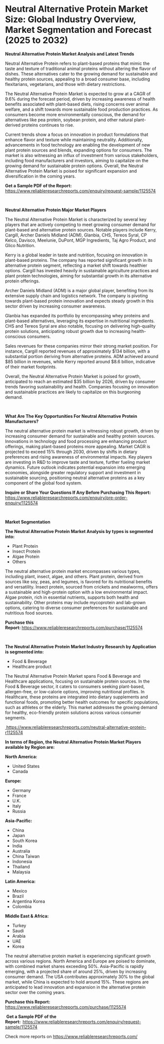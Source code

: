 <p><h1>Neutral Alternative Protein Market Size: Global Industry Overview, Market Segmentation and Forecast (2025 to 2032)</h1></p><p><strong>Neutral Alternative Protein Market Analysis and Latest Trends</strong></p>
<p><p>Neutral Alternative Protein refers to plant-based proteins that mimic the taste and texture of traditional animal proteins without altering the flavor of dishes. These alternatives cater to the growing demand for sustainable and healthy protein sources, appealing to a broad consumer base, including flexitarians, vegetarians, and those with dietary restrictions.</p><p>The Neutral Alternative Protein Market is expected to grow at a CAGR of 9.6% during the forecast period, driven by increasing awareness of health benefits associated with plant-based diets, rising concerns over animal welfare, and a shift towards more sustainable food production practices. As consumers become more environmentally conscious, the demand for alternatives like pea protein, soybean protein, and other natural plant-derived proteins continues to rise.</p><p>Current trends show a focus on innovation in product formulations that enhance flavor and texture while maintaining neutrality. Additionally, advancements in food technology are enabling the development of new plant protein sources and blends, expanding options for consumers. The market is also witnessing an influx of investment from various stakeholders, including food manufacturers and investors, aiming to capitalize on the growing demand for sustainable protein options. Overall, the Neutral Alternative Protein Market is poised for significant expansion and diversification in the coming years.</p></p>
<p><strong>Get a Sample PDF of the Report:&nbsp;</strong> <a href="https://www.reliableresearchreports.com/enquiry/request-sample/1125574?utm_campaign=2211&utm_medium=2&utm_source=Github&utm_content=ia&utm_term=15022025&utm_id=neutral-alternative-protein">https://www.reliableresearchreports.com/enquiry/request-sample/1125574</a></p>
<p>&nbsp;</p>
<p><strong>Neutral Alternative Protein Major Market Players</strong></p>
<p><p>The Neutral Alternative Protein Market is characterized by several key players that are actively competing to meet growing consumer demand for plant-based and alternative protein sources. Notable players include Kerry, Cargill, Archer Daniels Midland (ADM), Glanbia, CHS, Tereos Syral, CP Kelco, Davisco, Meelunie, DuPont, MGP Ingredients, Taj Agro Product, and Glico Nutrition. </p><p>Kerry is a global leader in taste and nutrition, focusing on innovation in plant-based proteins. The company has reported significant growth in its alternative protein segment, reflecting a market shift towards healthier options. Cargill has invested heavily in sustainable agriculture practices and plant protein technologies, aiming for substantial growth in its alternative protein offerings.</p><p>Archer Daniels Midland (ADM) is a major global player, benefiting from its extensive supply chain and logistics network. The company is pivoting towards plant-based protein innovation and expects steady growth in this sector driven by increasing consumer awareness.</p><p>Glanbia has expanded its portfolio by encompassing whey proteins and plant-based alternatives, leveraging its expertise in nutritional ingredients. CHS and Tereos Syral are also notable, focusing on delivering high-quality protein solutions, anticipating robust growth due to increasing health-conscious consumers.</p><p>Sales revenues for these companies mirror their strong market position. For instance, Cargill reported revenues of approximately $134 billion, with a substantial portion deriving from alternative proteins. ADM achieved around $85 billion in revenues, while Kerry reported around $8.6 billion, indicative of their market footprints.</p><p>Overall, the Neutral Alternative Protein Market is poised for growth, anticipated to reach an estimated $35 billion by 2026, driven by consumer trends favoring sustainability and health. Companies focusing on innovation and sustainable practices are likely to capitalize on this burgeoning demand.</p></p>
<p>&nbsp;</p>
<p><strong>What Are The Key Opportunities For Neutral Alternative Protein Manufacturers?</strong></p>
<p><p>The neutral alternative protein market is witnessing robust growth, driven by increasing consumer demand for sustainable and healthy protein sources. Innovations in technology and food processing are enhancing product offerings, making plant-based proteins more appealing. Market CAGR is projected to exceed 15% through 2030, driven by shifts in dietary preferences and rising awareness of environmental impacts. Key players are investing in R&D to improve taste and texture, further fueling market dynamics. Future outlook indicates potential expansion into emerging economies, alongside greater regulatory support and investment in sustainable sourcing, positioning neutral alternative proteins as a key component of the global food system.</p></p>
<p><strong>Inquire or Share Your Questions If Any Before Purchasing This Report:</strong> <a href="https://www.reliableresearchreports.com/enquiry/pre-order-enquiry/1125574?utm_campaign=2211&utm_medium=2&utm_source=Github&utm_content=ia&utm_term=15022025&utm_id=neutral-alternative-protein">https://www.reliableresearchreports.com/enquiry/pre-order-enquiry/1125574</a></p>
<p>&nbsp;</p>
<p><strong>Market Segmentation</strong></p>
<p><strong>The Neutral Alternative Protein Market Analysis by types is segmented into:</strong></p>
<p><ul><li>Plant Protein</li><li>Insect Protein</li><li>Algae Protein</li><li>Others</li></ul></p>
<p><p>The neutral alternative protein market encompasses various types, including plant, insect, algae, and others. Plant protein, derived from sources like soy, peas, and legumes, is favored for its nutritional benefits and versatility. Insect protein, sourced from crickets and mealworms, offers a sustainable and high-protein option with a low environmental impact. Algae protein, rich in essential nutrients, supports both health and sustainability. Other proteins may include mycoprotein and lab-grown options, catering to diverse consumer preferences for sustainable and nutritious food sources.</p></p>
<p><strong>Purchase this Report:&nbsp;</strong><a href="https://www.reliableresearchreports.com/purchase/1125574?utm_campaign=2211&utm_medium=2&utm_source=Github&utm_content=ia&utm_term=15022025&utm_id=neutral-alternative-protein">https://www.reliableresearchreports.com/purchase/1125574</a></p>
<p>&nbsp;</p>
<p><strong>The Neutral Alternative Protein Market Industry Research by Application is segmented into:</strong></p>
<p><ul><li>Food & Beverage</li><li>Healthcare product</li></ul></p>
<p><p>The Neutral Alternative Protein Market spans Food & Beverage and Healthcare applications, focusing on sustainable protein sources. In the Food & Beverage sector, it caters to consumers seeking plant-based, allergen-free, or low-calorie options, improving nutritional profiles. In Healthcare, these proteins are integrated into dietary supplements and functional foods, promoting better health outcomes for specific populations, such as athletes or the elderly. This market addresses the growing demand for healthy, eco-friendly protein solutions across various consumer segments.</p></p>
<p><a href="https://www.reliableresearchreports.com/neutral-alternative-protein-r1125574?utm_campaign=2211&utm_medium=2&utm_source=Github&utm_content=ia&utm_term=15022025&utm_id=neutral-alternative-protein">&nbsp;https://www.reliableresearchreports.com/neutral-alternative-protein-r1125574</a></p>
<p><strong>In terms of Region, the Neutral Alternative Protein Market Players available by Region are:</strong></p>
<p>
    <p> <strong> North America: </strong>
        <ul>
            <li>United States</li>
            <li>Canada</li>
        </ul>
        </p> 
    <p> <strong> Europe: </strong>
        <ul>
            <li>Germany</li>
            <li>France</li>
            <li>U.K.</li>
            <li>Italy</li>
            <li>Russia</li>
        </ul>
        </p> 
    <p> <strong> Asia-Pacific: </strong>
        <ul>
            <li>China</li>
            <li>Japan</li>
            <li>South Korea</li>
            <li>India</li>
            <li>Australia</li>
            <li>China Taiwan</li>
            <li>Indonesia</li>
            <li>Thailand</li>
            <li>Malaysia</li>
        </ul>
        </p> 
    <p> <strong> Latin America: </strong>
        <ul>
            <li>Mexico</li>
            <li>Brazil</li>
            <li>Argentina Korea</li>
            <li>Colombia</li>
        </ul>
        </p> 
    <p> <strong> Middle East & Africa: </strong>
        <ul>
            <li>Turkey</li>
            <li>Saudi</li>
            <li>Arabia</li>
            <li>UAE</li>
            <li>Korea</li>
        </ul>
    </p>
    </p>
<p><p>The neutral alternative protein market is experiencing significant growth across various regions. North America and Europe are poised to dominate, with combined market shares exceeding 50%. Asia-Pacific is rapidly emerging, with a projected share of around 25%, driven by increasing consumer demand. The USA contributes approximately 30% to the global market, while China is expected to hold around 15%. These regions are anticipated to lead innovation and expansion in the alternative protein sector over the coming years.</p></p>
<p><strong>Purchase this Report: </strong><a href="https://www.reliableresearchreports.com/purchase/1125574?utm_campaign=2211&utm_medium=2&utm_source=Github&utm_content=ia&utm_term=15022025&utm_id=neutral-alternative-protein">https://www.reliableresearchreports.com/purchase/1125574</a></p>
<p>&nbsp;<strong>Get a Sample PDF of the Report:&nbsp;&nbsp;</strong><a href="https://www.reliableresearchreports.com/enquiry/request-sample/1125574?utm_campaign=2211&utm_medium=2&utm_source=Github&utm_content=ia&utm_term=15022025&utm_id=neutral-alternative-protein">https://www.reliableresearchreports.com/enquiry/request-sample/1125574</a></p>
<p><strong></strong></p>
<p>Check more reports on <a href="https://www.reliableresearchreports.com/?utm_campaign=2211&utm_medium=2&utm_source=Github&utm_content=ia&utm_term=15022025&utm_id=neutral-alternative-protein">https://www.reliableresearchreports.com/</a></p>